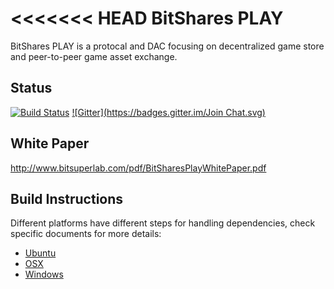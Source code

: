 <<<<<<< HEAD
BitShares PLAY
===============================
BitShares PLAY is a protocal and DAC focusing on decentralized game store and peer-to-peer game asset exchange.

Status
------
[![Build Status](https://travis-ci.org/bitsuperlab/bitshares_play.png)](https://travis-ci.org/bitsuperlab/bitshares_play) 
[![Gitter](https://badges.gitter.im/Join Chat.svg)](https://gitter.im/Bitsuperlab/bitshares_play?utm_source=badge&utm_medium=badge&utm_campaign=pr-badge)


White Paper
------------------
http://www.bitsuperlab.com/pdf/BitSharesPlayWhitePaper.pdf

Build Instructions
------------------
Different platforms have different steps for handling dependencies, check specific documents
for more details:

* [Ubuntu](https://github.com/BitShares/bitshares/blob/master/BUILD_UBUNTU.md)
* [OSX](https://github.com/BitShares/bitshares/blob/master/BUILD_OSX.md)
* [Windows](https://github.com/BitShares/bitshares/blob/master/BUILD_WIN32.md)
